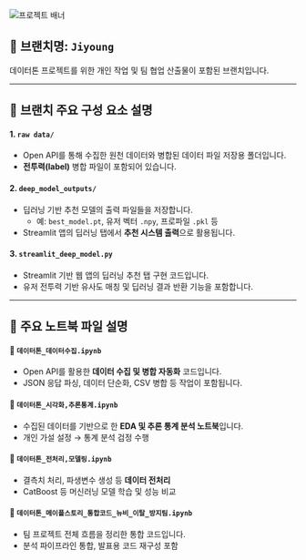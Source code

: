 ![프로젝트 배너](https://file.nexon.com/NxFile/download/FileDownloader.aspx?oidFile=5485424096059594172)

## 📌 브랜치명: `Jiyoung`

데이터톤 프로젝트를 위한 개인 작업 및 팀 협업 산출물이 포함된 브랜치입니다.  

---

## 📁 브랜치 주요 구성 요소 설명

#### 1. `raw data/`
- Open API를 통해 수집한 원천 데이터와 병합된 데이터 파일 저장용 폴더입니다.
- **전투력(label)** 병합 파일이 포함되어 있습니다.

#### 2. `deep_model_outputs/`
- 딥러닝 기반 추천 모델의 출력 파일들을 저장합니다.
  - 예: `best_model.pt`, 유저 벡터 `.npy`, 프로파일 `.pkl` 등
- Streamlit 앱의 딥러닝 탭에서 **추천 시스템 출력**으로 활용됩니다.

#### 3. `streamlit_deep_model.py`
- Streamlit 기반 웹 앱의 딥러닝 추천 탭 구현 코드입니다.
- 유저 전투력 기반 유사도 매칭 및 딥러닝 결과 반환 기능을 포함합니다.

---

## 📘 주요 노트북 파일 설명

#### 📄 `데이터톤_데이터수집.ipynb`
- Open API를 활용한 **데이터 수집 및 병합 자동화** 코드입니다.
- JSON 응답 파싱, 데이터 단순화, CSV 병합 등 작업이 포함됩니다.

#### 📄 `데이터톤_시각화,추론통계.ipynb`
- 수집된 데이터를 기반으로 한 **EDA 및 추론 통계 분석 노트북**입니다.
- 개인 가설 설정 → 통계 분석 검정 수행

#### 📄 `데이터톤_전처리,모델링.ipynb`
- 결측치 처리, 파생변수 생성 등 **데이터 전처리**
- CatBoost 등 머신러닝 모델 학습 및 성능 비교

#### 📄 `데이터톤_메이플스토리_통합코드_뉴비_이탈_방지팀.ipynb`
- 팀 프로젝트 전체 흐름을 정리한 통합 코드입니다.
- 분석 파이프라인 통합, 발표용 코드 재구성 포함
